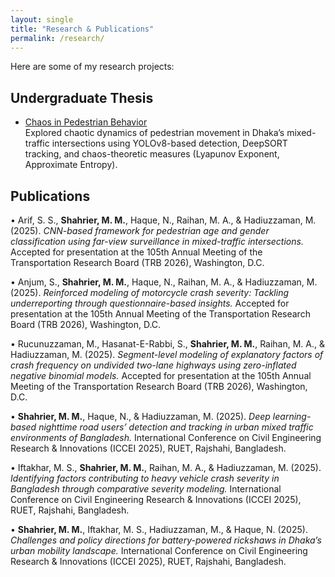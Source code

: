 ```yaml
---
layout: single 
title: "Research & Publications"
permalink: /research/
---
```


Here are some of my research projects:

## Undergraduate Thesis
- [Chaos in Pedestrian Behavior](/chaos-thesis/)  
  Explored chaotic dynamics of pedestrian movement in Dhaka’s mixed-traffic intersections using YOLOv8-based detection, DeepSORT tracking, and chaos-theoretic measures (Lyapunov Exponent, Approximate Entropy).


## Publications
• Arif, S. S., **Shahrier, M. M.**, Haque, N., Raihan, M. A., & Hadiuzzaman, M. (2025). *CNN-based framework for pedestrian age and gender classification using far-view surveillance in mixed-traffic intersections.* Accepted for presentation at the 105th Annual Meeting of the Transportation Research Board (TRB 2026), Washington, D.C.  

• Anjum, S., **Shahrier, M. M.**, Haque, N., Raihan, M. A., & Hadiuzzaman, M. (2025). *Reinforced modeling of motorcycle crash severity: Tackling underreporting through questionnaire-based insights.* Accepted for presentation at the 105th Annual Meeting of the Transportation Research Board (TRB 2026), Washington, D.C.  

• Rucunuzzaman, M., Hasanat-E-Rabbi, S., **Shahrier, M. M.**, Raihan, M. A., & Hadiuzzaman, M. (2025). *Segment-level modeling of explanatory factors of crash frequency on undivided two-lane highways using zero-inflated negative binomial models.* Accepted for presentation at the 105th Annual Meeting of the Transportation Research Board (TRB 2026), Washington, D.C.  

• **Shahrier, M. M.**, Haque, N., & Hadiuzzaman, M. (2025). *Deep learning-based nighttime road users’ detection and tracking in urban mixed traffic environments of Bangladesh.* International Conference on Civil Engineering Research & Innovations (ICCEI 2025), RUET, Rajshahi, Bangladesh.  

• Iftakhar, M. S., **Shahrier, M. M.**, Raihan, M. A., & Hadiuzzaman, M. (2025). *Identifying factors contributing to heavy vehicle crash severity in Bangladesh through comparative severity modeling.* International Conference on Civil Engineering Research & Innovations (ICCEI 2025), RUET, Rajshahi, Bangladesh.  

• **Shahrier, M. M.**, Iftakhar, M. S., Hadiuzzaman, M., & Haque, N. (2025). *Challenges and policy directions for battery-powered rickshaws in Dhaka’s urban mobility landscape.* International Conference on Civil Engineering Research & Innovations (ICCEI 2025), RUET, Rajshahi, Bangladesh.